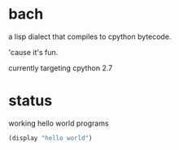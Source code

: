 # bach

a lisp dialect that compiles to cpython bytecode.

'cause it's fun.

currently targeting cpython 2.7

# status

working hello world programs

```clojure
(display "hello world")
```






